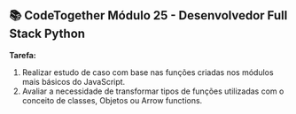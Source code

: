 ## 📚 CodeTogether Módulo 25 - Desenvolvedor Full Stack Python

**Tarefa:** 
1. Realizar estudo de caso com base nas funções criadas nos módulos mais básicos do JavaScript.
2. Avaliar a necessidade de transformar tipos de funções utilizadas com o conceito de classes, Objetos ou Arrow functions.